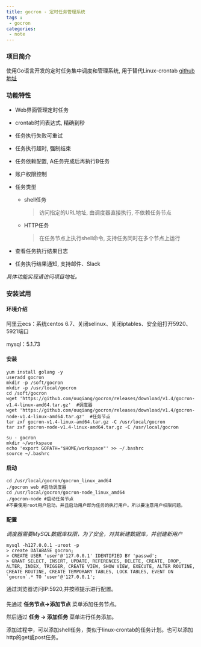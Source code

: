 ```yaml
---
title: gocron - 定时任务管理系统
tags :
 - gocron
categories:
 - note 
---
```


### 项目简介

使用Go语言开发的定时任务集中调度和管理系统, 用于替代Linux-crontab [github地址](https://github.com/ouqiang/gocron)

### 功能特性

- Web界面管理定时任务
- crontab时间表达式, 精确到秒
- 任务执行失败可重试
- 任务执行超时, 强制结束
- 任务依赖配置, A任务完成后再执行B任务
- 账户权限控制
- 任务类型
  - shell任务   
    >访问指定的URL地址, 由调度器直接执行, 不依赖任务节点
  - HTTP任务   
    >在任务节点上执行shell命令, 支持任务同时在多个节点上运行

- 查看任务执行结果日志
- 任务执行结果通知, 支持邮件、Slack

*具体功能实现请访问项目地址。*

<!--more-->

### 安装试用

#### 环境介绍

阿里云ecs：系统centos 6.7、关闭selinux、关闭iptables、安全组打开5920、5921端口

mysql：5.1.73

#### 安装

    yum install golang -y
    useradd gocron
    mkdir -p /soft/gocron
    mkdir -p /usr/local/gocron
    cd /soft/gocron
    wget 'https://github.com/ouqiang/gocron/releases/download/v1.4/gocron-v1.4-linux-amd64.tar.gz'  #调度器
    wget 'https://github.com/ouqiang/gocron/releases/download/v1.4/gocron-node-v1.4-linux-amd64.tar.gz'  #任务节点
    tar zxf gocron-v1.4-linux-amd64.tar.gz -C /usr/local/gocron
    tar zxf gocron-node-v1.4-linux-amd64.tar.gz -C /usr/local/gocron
    
    su - gocron
    mkdir ~/workspace
    echo 'export GOPATH="$HOME/workspace"' >> ~/.bashrc
    source ~/.bashrc

#### 启动

    cd /usr/local/gocron/gocron_linux_amd64
    ./gocron web #启动调度器
    cd /usr/local/gocron/gocron-node_linux_amd64
    ./gocron-node #启动任务节点
    #不要使用root用户启动。并且启动用户即为任务的执行用户。所以要注意用户权限问题。

#### 配置

*调度器需要MySQL数据库权限，为了安全，对其新建数据库，并创建新用户*
    
    mysql -h127.0.0.1 -uroot -p
    > create DATABASE gocron;
    > CREATE USER 'user'@'127.0.0.1' IDENTIFIED BY 'passwd';
    > GRANT SELECT, INSERT, UPDATE, REFERENCES, DELETE, CREATE, DROP, ALTER, INDEX, TRIGGER, CREATE VIEW, SHOW VIEW, EXECUTE, ALTER ROUTINE, CREATE ROUTINE, CREATE TEMPORARY TABLES, LOCK TABLES, EVENT ON `gocron`.* TO 'user'@'127.0.0.1'; 


通过浏览器访问IP:5920,并按照提示进行配置。

#### 

先通过 **任务节点->添加节点** 菜单添加任务节点。

然后通过 **任务 -> 添加任务** 菜单进行任务添加。

添加过程中，可以添加shell任务，类似于linux-crontab的任务计划。也可以添加http的get或post任务。

